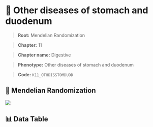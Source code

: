 # 🧪 Other diseases of stomach and duodenum

> **Root:** Mendelian Randomization

> **Chapter:** 11  

> **Chapter name:** Digestive

> **Phenotype:** Other diseases of stomach and duodenum  

> **Code:** `K11_OTHDISSTOMDUOD`

## 🧬 Mendelian Randomization  

<img src="/MR/Figures/Forward/K11_OTHDISSTOMDUOD.png"/>

## 📊 Data Table

<CsvTableMRF src="/MR/Data/Forward/K11_OTHDISSTOMDUOD.csv"/>
